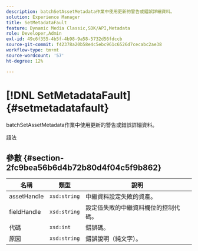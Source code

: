 ```yaml
---
description: batchSetAssetMetadata作業中使用更新的警告或錯誤詳細資料。
solution: Experience Manager
title: SetMetadataFault
feature: Dynamic Media Classic,SDK/API,Metadata
role: Developer,Admin
exl-id: 49c6f355-4b5f-4b98-9a58-5732d56fdccb
source-git-commit: f42378a20b58e4c5ebc961c6526d7cecabc2ae38
workflow-type: tm+mt
source-wordcount: '57'
ht-degree: 12%

---
```


# [!DNL SetMetadataFault]{#setmetadatafault}

batchSetAssetMetadata作業中使用更新的警告或錯誤詳細資料。

語法

## 參數 {#section-2fc9bea56b6d4b72b80d4f04c5f9b862}

| 名稱 | 類型 | 說明 |
|---|---|---|
| assetHandle | `xsd:string` | 中繼資料設定失敗的資產。 |
| fieldHandle | `xsd:string` | 設定值失敗的中繼資料欄位的控制代碼。 |
| 代碼 | `xsd:int` | 錯誤碼。 |
| 原因 | `xsd:string` | 錯誤說明（純文字）。 |

